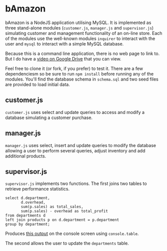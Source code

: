 # bAmazon

bAmazon is a NodeJS application utilising MySQL.  It is implemented as three stand-alone modules (`customer.js`, `manager.js` and `supervisor.js`) simulating customer and management functionality of an on-line store.  Each of the modules use the well-known modules `inquirer` to interact with the user and `mysql` to interact with a simple MySQL database.

Because this is a command line application, there is no web page to link to.  But I do have a [video on Google Drive](https://drive.google.com/file/d/1svFBwxUiMarvr9xwfNUmFmG9upzF5xrZ/view) that you can view. 

Feel free to clone it (or fork, if you prefer) to test it.  There are a few dependenciesm so be sure to run `npm install` before running any of the modules.  You'll find the database schema in `schema.sql` and two seed files are provided to load initial data.

## customer.js

`customer.js` uses select and update queries to access and modify a database simulating a customer purchase.

## manager.js

`manager.js` uses select, insert and update queries to modify the database allowing a user to perform several queries, adjust inventory and add additional products.

## supervisor.js

`supervisor.js` implements two functions.  The first joins two tables to retrieve performance statistics.

```
select d.department,
       d.overhead,
       sum(p.sales) as total_sales,
       sum(p.sales) - overhead as total_profit
from departments d 
left join products p on d.department = p.department
group by department;
```
Produces [this output](/images/grab1.png") on the console screen using `console.table`.

The second allows the user to update the `departments` table.

